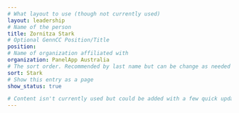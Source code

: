 ```yaml
---
# What layout to use (though not currently used)
layout: leadership
# Name of the person
title: Zornitza Stark
# Optional GennCC Position/Title
position:
# Name of organization affiliated with
organization: PanelApp Australia
# The sort order. Recommended by last name but can be change as needed
sort: Stark
# Show this entry as a page
show_status: true

# Content isn't currently used but could be added with a few quick updates if needed to allow for bios
---
```

